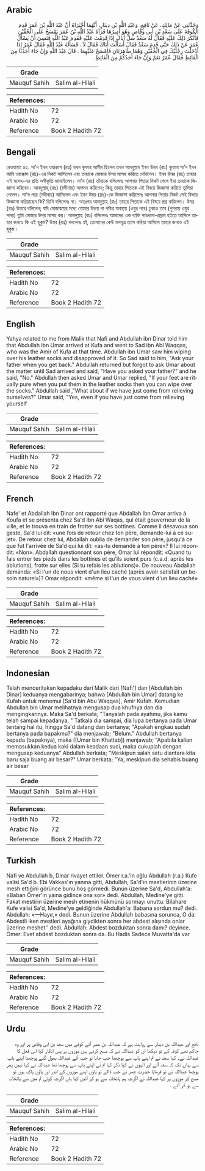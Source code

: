 ## Arabic


<div dir="rtl" lang="ar" style={{fontSize:'larger',backgroundColor:'#f8f9fa',padding:20}}>
وَحَدَّثَنِي عَنْ مَالِكٍ، عَنْ نَافِعٍ، وَعَبْدِ اللَّهِ بْنِ دِينَارٍ، أَنَّهُمَا أَخْبَرَاهُ أَنَّ عَبْدَ اللَّهِ بْنَ عُمَرَ قَدِمَ الْكُوفَةَ عَلَى سَعْدِ بْنِ أَبِي وَقَّاصٍ وَهُوَ أَمِيرُهَا فَرَآهُ عَبْدُ اللَّهِ بْنُ عُمَرَ يَمْسَحُ عَلَى الْخُفَّيْنِ فَأَنْكَرَ ذَلِكَ عَلَيْهِ فَقَالَ لَهُ سَعْدٌ سَلْ أَبَاكَ إِذَا قَدِمْتَ عَلَيْهِ فَقَدِمَ عَبْدُ اللَّهِ فَنَسِيَ أَنْ يَسْأَلَ عُمَرَ عَنْ ذَلِكَ حَتَّى قَدِمَ سَعْدٌ فَقَالَ أَسَأَلْتَ أَبَاكَ فَقَالَ لاَ ‏.‏ فَسَأَلَهُ عَبْدُ اللَّهِ فَقَالَ عُمَرُ إِذَا أَدْخَلْتَ رِجْلَيْكَ فِي الْخُفَّيْنِ وَهُمَا طَاهِرَتَانِ فَامْسَحْ عَلَيْهِمَا ‏.‏ قَالَ عَبْدُ اللَّهِ وَإِنْ جَاءَ أَحَدُنَا مِنَ الْغَائِطِ فَقَالَ عُمَرُ نَعَمْ وَإِنْ جَاءَ أَحَدُكُمْ مِنَ الْغَائِطِ ‏.‏
</div>
<div style={{backgroundColor:'#f8f9fa',padding:20, marginBottom: 10}}><table> <thead> <tr> <th>Grade</th> <th></th> </tr> </thead> <tbody> <tr><td>Mauquf Sahih</td><td>Salim al-Hilali</td></tr></tbody></table><table> <thead> <tr> <th>References:</th> <th></th> </tr> </thead> <tbody><tr><td>Hadith No</td><td>72</td></tr><tr><td>Arabic No</td><td>72</td></tr><tr><td>Reference</td><td>Book 2 Hadith 72</td></tr></tbody></table></div>

## Bengali


<div dir="ltr" lang="bn" style={{fontSize:'larger',backgroundColor:'#f8f9fa',padding:20}}>
রেওয়ায়ত ৪২. সা'দ ইবন ওয়াক্কাস (রাঃ) যখন কূফার আমীর ছিলেন তখন আবদুল্লাহ ইবন উমর (রাঃ) কূফায় সা’দ ইবন আবি ওয়াক্কাস (রাঃ)-এর নিকট আসিলেন এবং তাহাকে মোজার উপর মসেহ করিতে দেখিলেন। ইবন উমর (রাঃ) তাহার এই মসেহ-এর প্রতি অস্বীকৃতি জানাইলেন। সা'দ (রাঃ) তাঁহাকে বলিলেনঃ আপনার পিতার নিকট গেলে ইহা তাহাকে জিজ্ঞাসা করিবেন। আবদুল্লাহ্ (রাঃ) (মদীনায়) আগমন করিলেন; কিন্তু তাহার পিতাকে এই বিষয়ে জিজ্ঞাসা করিতে ভুলিয়া গেলেন। সা'দ পরে (মদীনায়) আসিলেন এবং ইবন উমর (রাঃ)-কে জিজ্ঞাসা করিলেনঃ আপনার পিতার নিকট সেই বিষয়ে জিজ্ঞাসা করিয়াছেন কি? তিনি বলিলেনঃ না। অতঃপর আবদুল্লাহ (রাঃ) তাহার পিতাকে এই বিষয়ে প্রশ্ন করিলেন। উমর (রাঃ) উত্তরে বলিলেন; যদি মোজাদ্বয়ের মধ্যে তোমার উভয় পা পবিত্র অবস্থায় (ওযুর পরে) ঢুকাও তবে (পুনরায় ওযুর সময়) তুমি মোজার উপর মসেহ কর। আবদুল্লাহ (রাঃ) বলিলেনঃ আমাদের এক ব্যক্তি পায়খানা-প্রস্রাব হইতে আসিলে তাহার জন্যও কি এই হুকুম? উমর (রাঃ) বললেনঃ হ্যাঁ, তোমাদের কেউ মলমূত্র ত্যাগ করিয়া আসিলে তাহার জন্যও এই হুকুম।
</div>
<div style={{backgroundColor:'#f8f9fa',padding:20, marginBottom: 10}}><table> <thead> <tr> <th>Grade</th> <th></th> </tr> </thead> <tbody> <tr><td>Mauquf Sahih</td><td>Salim al-Hilali</td></tr></tbody></table><table> <thead> <tr> <th>References:</th> <th></th> </tr> </thead> <tbody><tr><td>Hadith No</td><td>72</td></tr><tr><td>Arabic No</td><td>72</td></tr><tr><td>Reference</td><td>Book 2 Hadith 72</td></tr></tbody></table></div>

## English


<div dir="ltr" lang="en" style={{fontSize:'larger',backgroundColor:'#f8f9fa',padding:20}}>
Yahya related to me from Malik that Nafi and Abdullah ibn Dinar told him that Abdullah ibn Umar arrived at Kufa and went to Sad ibn Abi Waqqas, who was the Amir of Kufa at that time. Abdullah ibn Umar saw him wiping over his leather socks and disapproved of it. So Sad said to him, "Ask your father when you get back." Abdullah returned but forgot to ask Umar about the matter until Sad arrived and said, "Have you asked your father?" and he said, "No." Abdullah then asked Umar and Umar replied, "If your feet are ritually pure when you put them in the leather socks then you can wipe over the socks." Abdullah said ,"What about if we have just come from relieving ourselves?" Umar said, "Yes, even if you have just come from relieving yourself
</div>
<div style={{backgroundColor:'#f8f9fa',padding:20, marginBottom: 10}}><table> <thead> <tr> <th>Grade</th> <th></th> </tr> </thead> <tbody> <tr><td>Mauquf Sahih</td><td>Salim al-Hilali</td></tr></tbody></table><table> <thead> <tr> <th>References:</th> <th></th> </tr> </thead> <tbody><tr><td>Hadith No</td><td>72</td></tr><tr><td>Arabic No</td><td>72</td></tr><tr><td>Reference</td><td>Book 2 Hadith 72</td></tr></tbody></table></div>

## French


<div dir="ltr" lang="fr" style={{fontSize:'larger',backgroundColor:'#f8f9fa',padding:20}}>
Nafe' et Abdallah Ibn Dinar ont rapporté que Abdallah Ibn Omar arriva à Koufa et se présenta chez Sa'd Ibn Abi Waqas, qui était gouverneur de la ville, et le trouva en train de frotter sur ses bottines. Comme il désavoua son geste, Sa'd lui dit: «une fois de retour chez ton père, demande-lui à ce sujet». De retour chez lui, Abdallah oublia de demander son père, jusqu'à ce que fut l'arrivée de Sa'd qui lui dit: «as-tu demandé à ton père»? Il lui répondit: «Non». Abdallah questionnant son père, Omar lui répondit: «Quand tu fais entrer tes pieds dans les bottines et qu'ils soient purs (c.a.d. après les ablutions), frotte sur elles (Si tu refais les ablutions)». De nouveau Abdallah demanda: «Si l'un de nous vient d'un lieu caché (après avoir satisfait un besoin naturel»)? Omar répondit: «même si l'un de vous vient d'un lieu caché»
</div>
<div style={{backgroundColor:'#f8f9fa',padding:20, marginBottom: 10}}><table> <thead> <tr> <th>Grade</th> <th></th> </tr> </thead> <tbody> <tr><td>Mauquf Sahih</td><td>Salim al-Hilali</td></tr></tbody></table><table> <thead> <tr> <th>References:</th> <th></th> </tr> </thead> <tbody><tr><td>Hadith No</td><td>72</td></tr><tr><td>Arabic No</td><td>72</td></tr><tr><td>Reference</td><td>Book 2 Hadith 72</td></tr></tbody></table></div>

## Indonesian


<div dir="ltr" lang="id" style={{fontSize:'larger',backgroundColor:'#f8f9fa',padding:20}}>
Telah menceritakan kepadaku dari Malik dari [Nafi'] dan [Abdullah bin Dinar] keduanya mengabarinya; bahwa [Abdullah bin Umar] datang ke Kufah untuk menemui [Sa'd bin Abu Waqqas], Amir Kufah. Kemudian Abdullah bin Umar melihatnya mengusap dua khufnya dan dia mengingkarinya. Maka Sa'd berkata; "Tanyalah pada ayahmu, jika kamu telah sampai kepadanya, " Tatkala dia sampai, dia lupa bertanya pada Umar tentang hal itu, hingga Sa'd datang dan bertanya; "Apakah engkau sudah bertanya pada bapakmu?" dia menjawab; "Belum." Abdullah bertanya kepada (bapaknya), maka ([Umar bin Khattab]) menjawab; "Apabila kalian memasukkan kedua kaki dalam keadaan suci, maka cukuplah dengan mengusap keduanya" Abdullah berkata; "Meskipun salah satu diantara kita baru saja buang air besar?" Umar berkata; "Ya, meskipun dia sehabis buang air besar
</div>
<div style={{backgroundColor:'#f8f9fa',padding:20, marginBottom: 10}}><table> <thead> <tr> <th>Grade</th> <th></th> </tr> </thead> <tbody> <tr><td>Mauquf Sahih</td><td>Salim al-Hilali</td></tr></tbody></table><table> <thead> <tr> <th>References:</th> <th></th> </tr> </thead> <tbody><tr><td>Hadith No</td><td>72</td></tr><tr><td>Arabic No</td><td>72</td></tr><tr><td>Reference</td><td>Book 2 Hadith 72</td></tr></tbody></table></div>

## Turkish


<div dir="ltr" lang="tr" style={{fontSize:'larger',backgroundColor:'#f8f9fa',padding:20}}>
Nafi ve Abdullah b, Dinar rivayet ettiler. Ömer r.a.'in oğlu Abdullah (r.a.) Kufe valisi Sa'd b. Ebi Vakkas'ın yanına gitti, Abdullah, Sa'd'ın mestlerinin üzerine mesh ettiğini görünce bunu hoş görmedi. Bunun üzerine Sa'd, Abdullah'a: «Baban Ömer'in yaına gidince ona sor» dedi. Abdullah, Medine'ye gitti. Fakat mestirin üzerine mesh etmenin hükmünü sormayı unuttu. Bilahare Kufe valisi Sa'd, Medine'ye geldiğinde Abdullah'a: Babana sordun mu? dedi. Abdullah: «—Hayır,» dedi. Bunun üzerine Abdullah babasına sorunca, O da: Abdestli iken mestleri ayağına giydikten sonra her abdest alışında onlar üzerine meshet'' dedi. Abdullah: Abdest bozduktan sonra damı? deyince. Ömer: Evet abdest bozduktan sonra da. Bu Hadis Sadece Muvatta'da var
</div>
<div style={{backgroundColor:'#f8f9fa',padding:20, marginBottom: 10}}><table> <thead> <tr> <th>Grade</th> <th></th> </tr> </thead> <tbody> <tr><td>Mauquf Sahih</td><td>Salim al-Hilali</td></tr></tbody></table><table> <thead> <tr> <th>References:</th> <th></th> </tr> </thead> <tbody><tr><td>Hadith No</td><td>72</td></tr><tr><td>Arabic No</td><td>72</td></tr><tr><td>Reference</td><td>Book 2 Hadith 72</td></tr></tbody></table></div>

## Urdu


<div dir="rtl" lang="ur" style={{fontSize:'larger',backgroundColor:'#f8f9fa',padding:20}}>
نافع اور عبداللہ بن دینار سے روایت ہے کہ عبداللہ بن عمر آئے کوفے میں سعد بن ابی وقاص پر اور وہ حاکم تھے کوفہ کے تو دیکھا ان کو عبداللہ نے کہ مسح کرتے ہیں موزوں پر پس انکار کیا اس فعل کا عبداللہ نے۔ کہا سعد نے تم اپنے باپ سے پوچھنا جب جانا تو جب آئے عبداللہ بھول گئے پوچھنا اپنے باپ سے یہاں تک کہ سعد آئے اور انہوں نے کہا ذکر کیا تم نے اپنے باپ سے پوچھا تھا عبداللہ نے کہا نہیں پھر پوچھا عبداللہ نے تو فرمایا حضرت عمر نے جب ڈالے تو پاؤں اپنے موزوں کے اندر اور پاؤں پاک ہوں تو مسح کر موزوں پر کہا عبداللہ نے اگرچہ ہم پائخانہ سے ہو کر آئیں کہا ہاں اگرچہ کوئی تم میں سے پائخانہ سے ہو کر آئے ۔
</div>
<div style={{backgroundColor:'#f8f9fa',padding:20, marginBottom: 10}}><table> <thead> <tr> <th>Grade</th> <th></th> </tr> </thead> <tbody> <tr><td>Mauquf Sahih</td><td>Salim al-Hilali</td></tr></tbody></table><table> <thead> <tr> <th>References:</th> <th></th> </tr> </thead> <tbody><tr><td>Hadith No</td><td>72</td></tr><tr><td>Arabic No</td><td>72</td></tr><tr><td>Reference</td><td>Book 2 Hadith 72</td></tr></tbody></table></div>